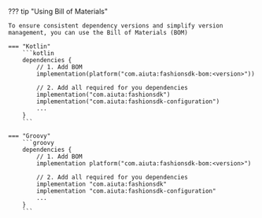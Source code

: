 ??? tip "Using Bill of Materials"
    
    To ensure consistent dependency versions and simplify version management, you can use the Bill of Materials (BOM)

    === "Kotlin"
        ```kotlin
        dependencies {
            // 1. Add BOM 
            implementation(platform("com.aiuta:fashionsdk-bom:<version>"))

            // 2. Add all required for you dependencies
            implementation("com.aiuta:fashionsdk")
            implementation("com.aiuta:fashionsdk-configuration") 
            ...
        }
        ```

    === "Groovy"
        ```groovy
        dependencies {
            // 1. Add BOM
            implementation platform("com.aiuta:fashionsdk-bom:<version>")

            // 2. Add all required for you dependencies
            implementation "com.aiuta:fashionsdk"
            implementation "com.aiuta:fashionsdk-configuration"
            ...
        }
        ```
